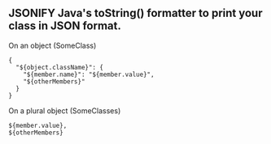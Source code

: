 ##  JSONIFY Java's toString() formatter to print your class in JSON format.

On an object (SomeClass)
```
{
  "${object.className}": {
    "${member.name}": "${member.value}",
    "${otherMembers}"
  }
}
```

On a plural object (SomeClasses)
```
${member.value},
${otherMembers}
```
